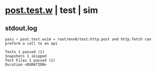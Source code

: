 # [post.test.w](../../../../../../tests/sdk_tests/api/post.test.w) | test | sim

## stdout.log
```log
pass ─ post.test.wsim » root/env0/test:http.post and http.fetch can preform a call to an api

Tests 1 passed (1)
Snapshots 1 skipped
Test Files 1 passed (1)
Duration <DURATION>
```

